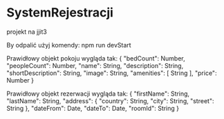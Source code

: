 # SystemRejestracji
projekt na jjit3

By odpalić użyj komendy:
npm run devStart

Prawidłowy objekt pokoju wygląda tak:
{
    "bedCount": Number,
    "peopleCount": Number,
    "name": String,
    "description": String,
    "shortDescription": String,
    "image": String,
    "amenities": [ String ],
    "price": Number
}

Prawidłowy objekt rezerwacji wygląda tak:
{
	"firstName": String,
	"lastName": String,
	"address": {
		"country": String,
		"city": String,
		"street": String
	},
	"dateFrom": Date,
	"dateTo": Date,
	"roomId": String
}